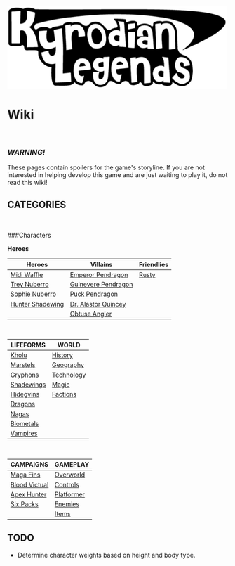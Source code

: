 ![KL Title](img/titleTrans.png)
# Wiki

&nbsp;

### ***WARNING!***
These pages contain spoilers for the game's storyline. If you are not interested in helping develop this game and are just waiting to play it, do not read this wiki!

## CATEGORIES

&nbsp;

###Characters

**Heroes**

|Heroes                       |Villains                           |Friendlies       |
|-----------------------------|-----------------------------------|-----------------|
|[Midi Waffle](midi.md)       |[Emperor Pendragon](pendragon.md)  |[Rusty](rusty.md)|
|[Trey Nuberro](trey.md)         |[Guinevere Pendragon](guinevere.md)|
|[Sophie Nuberro](sophie.md)     |[Puck Pendragon](puck.md)          |
|[Hunter Shadewing](hunter.md)|[Dr. Alastor Quincey](drq.md)      |
|                             |[Obtuse Angler](obtuse.md)         |

&nbsp;

|LIFEFORMS                  |WORLD                      |
|---------------------------|---------------------------|
|[Kholu](kholu.md)          |[History](history.md)      |
|[Marstels](marstels.md)    |[Geography](geography.md)  |
|[Gryphons](gryphons.md)    |[Technology](technology.md)|
|[Shadewings](shadewings.md)|[Magic](magic.md)          |
|[Hidegvins](hidegvins.md)  |[Factions](factions.md)    |
|[Dragons](dragons.md)      |
|[Nagas](nagas.md)          |
|[Biometals](biometals.md)  |
|[Vampires](vampires.md)    |

&nbsp;

|CAMPAIGNS              |GAMEPLAY                 |
|-----------------------|-------------------------|
|[Maga Fins](ep1.md)    |[Overworld](overworld.md)|
|[Blood Victual](ep2.md)|[Controls](controls.md)  |
|[Apex Hunter](ep3.md)  |[Platformer](platform.md)|
|[Six Packs](ep4.md)    |[Enemies](enemies.md)    |
|                       |[Items](items.md)        |

## TODO

* Determine character weights based on height and body type.
